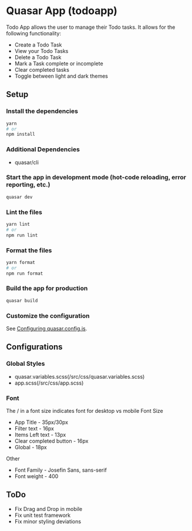 # Quasar App (todoapp)

Todo App allows the user to manage their Todo tasks. It allows for the following functionality:
- Create a Todo Task
- View your Todo Tasks
- Delete a Todo Task
- Mark a Task complete or incomplete
- Clear completed tasks
- Toggle between light and dark themes



## Setup
### Install the dependencies
```bash
yarn
# or
npm install
```


### Additional Dependencies
- quasar/cli


### Start the app in development mode (hot-code reloading, error reporting, etc.)
```bash
quasar dev
```


### Lint the files
```bash
yarn lint
# or
npm run lint
```


### Format the files
```bash
yarn format
# or
npm run format
```


### Build the app for production
```bash
quasar build
```

### Customize the configuration
See [Configuring quasar.config.js](https://v2.quasar.dev/quasar-cli-webpack/quasar-config-js).



## Configurations
### Global Styles
- quasar.variables.scss(/src/css/quasar.variables.scss)
- app.scss(/src/css/app.scss)


### Font
The / in a font size indicates font for desktop vs mobile
Font Size
- App Title - 35px/30px
- Filter text - 16px
- Items Left text - 13px
- Clear completed button - 16px
- Global - 18px

Other
- Font Family - Josefin Sans, sans-serif
- Font weight - 400



## ToDo
- Fix Drag and Drop in mobile
- Fix unit test framework
- Fix minor styling deviations
